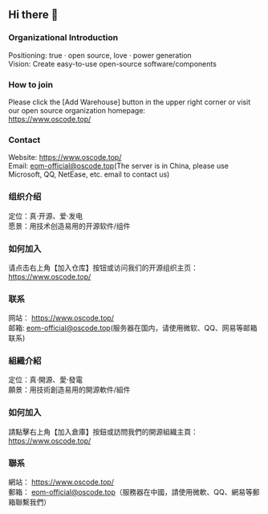 ## Hi there 👋

### Organizational Introduction<br/>
Positioning: true · open source, love · power generation<br/>
Vision: Create easy-to-use open-source software/components

### How to join<br/>
Please click the [Add Warehouse] button in the upper right corner or visit our open source organization homepage: <br/>
https://www.oscode.top/

### Contact<br/>
Website:
https://www.oscode.top/<br/>
Email:
eom-official@oscode.top(The server is in China, please use Microsoft, QQ, NetEase, etc. email to contact us)


### 组织介绍<br/>
定位：真·开源、爱·发电<br/>
愿景：用技术创造易用的开源软件/组件

### 如何加入<br/>
请点击右上角【加入仓库】按钮或访问我们的开源组织主页：<br/>
https://www.oscode.top/

### 联系<br/>
网站：
https://www.oscode.top/<br/>
邮箱:
eom-official@oscode.top(服务器在国内，请使用微软、QQ、网易等邮箱联系)

### 組織介紹<br/>
定位：真·開源、愛·發電<br/>
願景：用技術創造易用的開源軟件/組件

### 如何加入<br/>
請點擊右上角【加入倉庫】按鈕或訪問我們的開源組織主頁：<br/>
https://www.oscode.top/

### 聯系<br/>
網站：
https://www.oscode.top/<br/>
郵箱：
eom-official@oscode.top（服務器在中國，請使用微軟、QQ、網易等郵箱聯繫我們）
